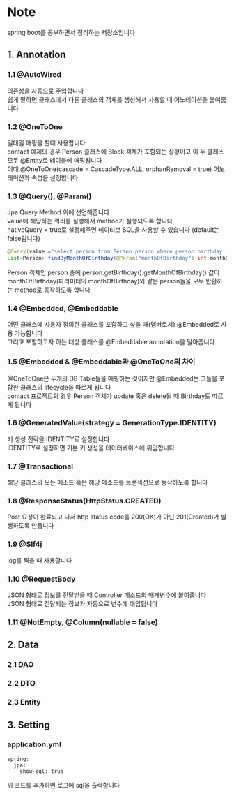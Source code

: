 # Note

spring boot를 공부하면서 정리하는 저장소입니다  

## 1. Annotation  

### 1.1 @AutoWired  
의존성을 자동으로 주입합니다  
쉽게 말하면 클래스에서 다른 클래스의 객체를 생성해서 사용할 때 어노테이션을 붙여줍니다  

### 1.2 @OneToOne  
일대일 매핑을 할때 사용합니다  
contact 예제의 경우 Person 클래스에 Block 객체가 포함되는 상황이고 이 두 클래스 모두 @Entity로 테이블에 매핑됩니다  
이때 @OneToOne(cascade = CascadeType.ALL, orphanRemoval = true) 어노테이션과 속성을 설정합니다  

### 1.3 @Query(), @Param()  
Jpa Query Method 위에 선언해줍니다  
value에 해당하는 쿼리를 실행해서 method가 실행되도록 합니다  
nativeQuery = true로 설정해주면 네이티브 SQL을 사용할 수 있습니다 (default는 false입니다)  

```java
@Query(value ="select person from Person person where person.birthday.monthOfBirthday = :monthOfBirthday")
List<Person> findByMonthOfBirthday(@Param("monthOfBirthday") int monthOfBirthday);
```
Person 객체인 person 중에 person.getBirthday().getMonthOfBirthday() 값이 monthOfBirthday(파라미터의 monthOfBirthday)와 같은 person들을 모두 반환하는 method로 동작하도록 합니다  

### 1.4 @Embedded, @Embeddable  
어떤 클래스에 사용자 정의한 클래스를 포함하고 싶을 때(멤버로서) @Embedded로 사용 가능합니다  
그리고 포함하고자 하는 대상 클래스를 @Embeddable annotation을 달아줍니다  

### 1.5 @Embedded & @Embeddable과 @OneToOne의 차이  
@OneToOne은 두개의 DB Table들을 매핑하는 것이지만 @Embedded는 그들을 포함한 클래스의 lifecycle을 따르게 됩니다  
contact 프로젝트의 경우 Person 객체가 update 혹은 delete될 때 Birthday도 따르게 됩니다  

### 1.6 @GeneratedValue(strategy = GenerationType.IDENTITY)  
키 생성 전략을 IDENTITY로 설정합니다  
IDENTITY로 설정하면 기본 키 생성을 데이터베이스에 위임합니다  

### 1.7 @Transactional  
해당 클래스의 모든 메소드 혹은 해당 메소드를 트랜젝션으로 동작하도록 합니다  

### 1.8 @ResponseStatus(HttpStatus.CREATED)  
Post 요청이 완료되고 나서 http status code를 200(OK)가 아닌 201(Created)가 발생하도록 만듭니다  

### 1.9 @Slf4j  
log를 찍을 때 사용합니다  


### 1.10 @RequestBody  
JSON 형태로 정보를 전달받을 때 Controller 메소드의 매개변수에 붙여줍니다  
JSON 형태로 전달되는 정보가 자동으로 변수에 대입됩니다  

### 1.11 @NotEmpty, @Column(nullable = false)  

## 2. Data  

### 2.1 DAO  

### 2.2 DTO  

### 2.3 Entity  

## 3. Setting  

### application.yml  

```
spring:
  jpa:
    show-sql: true
```

위 코드를 추가하면 로그에 sql을 출력합니다  
